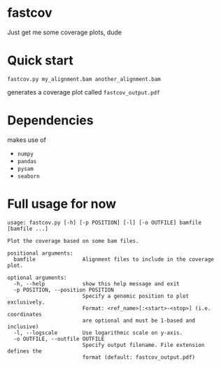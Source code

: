 # fastcov
Just get me some coverage plots, dude

# Quick start
`fastcov.py my_alignment.bam another_alignment.bam`

generates a coverage plot called `fastcov_output.pdf`

# Dependencies
makes use of
* `numpy`
* `pandas`
* `pysam`
* `seaborn`

# Full usage for now
```
usage: fastcov.py [-h] [-p POSITION] [-l] [-o OUTFILE] bamfile [bamfile ...]

Plot the coverage based on some bam files.

positional arguments:
  bamfile               Alignment files to include in the coverage plot.

optional arguments:
  -h, --help            show this help message and exit
  -p POSITION, --position POSITION
                        Specify a genomic position to plot exclusively.
                        Format: <ref_name>[:<start>-<stop>] (i.e. coordinates
                        are optional and must be 1-based and inclusive)
  -l, --logscale        Use logarithmic scale on y-axis.
  -o OUTFILE, --outfile OUTFILE
                        Specify output filename. File extension defines the
                        format (default: fastcov_output.pdf)
```
